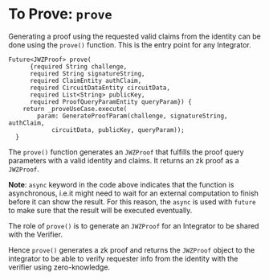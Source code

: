 # To Prove: `prove`
 
Generating a proof using the requested valid claims from the identity can be done using the `prove()` function. This is the entry point for any Integrator.
 
```
Future<JWZProof> prove(
      {required String challenge,
      required String signatureString,
      required ClaimEntity authClaim,
      required CircuitDataEntity circuitData,
      required List<String> publicKey,
      required ProofQueryParamEntity queryParam}) {
    return _proveUseCase.execute(
        param: GenerateProofParam(challenge, signatureString, authClaim,
            circuitData, publicKey, queryParam));
  }
```
The `prove()` function generates an `JWZProof` that fulfills the proof query parameters with a valid identity and claims. It returns an zk proof as a `JWZProof`.
 
**Note**: `async` keyword in the code above indicates that the function is asynchronous, i.e.it might need to wait for an external computation to finish before it can show the result. For this reason, the `async` is used with `future` to make sure that the result will be executed eventually. 
 
The role of `prove()` is to generate an `JWZProof` for an Integrator to be shared with the Verifier.
 
Hence `prove()` generates a zk proof and returns the `JWZProof` object to the integrator to be able to verify requester info from the identity with the verifier using zero-knowledge. 